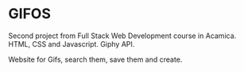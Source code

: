 # GIFOS
Second project from Full Stack Web Development course in Acamica.
HTML, CSS and Javascript. 
Giphy API.

Website for Gifs, search them, save them and create.
